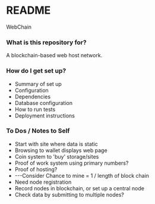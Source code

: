 # README #

WebChain

### What is this repository for? ###

A blockchain-based web host network.

### How do I get set up? ###

* Summary of set up
* Configuration
* Dependencies
* Database configuration
* How to run tests
* Deployment instructions


### To Dos / Notes to Self ###
* Start with site where data is static
* Browsing to wallet displays web page
* Coin system to 'buy' storage/sites
* Proof of work system using primary numbers?
* Proof of hosting?
* ---Consider Chance to mine = 1 / length of block chain
* Need node registration
* Record nodes in blockchain, or set up a central node
* Check data by submitting to multiple nodes?